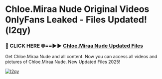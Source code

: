 # Chloe.Miraa Nude Original Videos 0nlyFans Leaked - Files Updated! (l2qy)

<h3>🔴 CLICK HERE 🌐==►► <a href="https://tinyurl.com/y5r63du9" rel="nofollow">Chloe.Miraa Nude Updated Files</a></h3>

Get Chloe.Miraa Nude and all content. Now you can access all videos and pictures of Chloe.Miraa Nude. New Updated Files 2025!

[![l2qy](https://i.imgur.com/UVo9nyh.gif)](https://tinyurl.com/y5r63du9)